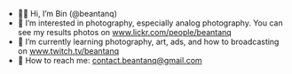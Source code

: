- 👋🏽 Hi, I’m Bin (@beantanq)
- 👀 I’m interested in photography, especially analog photography. You can see my results photos on www.lickr.com/people/beantanq
- 🌱 I’m currently learning photography, art, ads, and how to broadcasting on www.twitch.tv/beantanq
- 💌 How to reach me: contact.beantanq@gmail.com

<!---
Bin/beantanq is a ✨ special ✨ repository because its `README.md` (this file) appears on your GitHub profile.
You can click the Preview link to take a look at your changes.
--->
